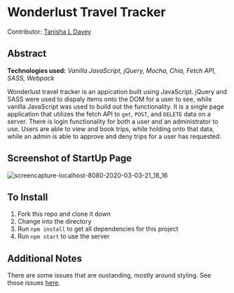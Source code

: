 # Wonderlust Travel Tracker
Contributor: [Tanisha L Davey](https://github.com/tanishalatoya)

## Abstract
**Technologies used:** _Vanilla JavaScript, jQuery, Mocha, Chia, Fetch API, SASS, Webpack_

Wonderlust travel tracker is an appication built using JavaScript. jQuery and SASS were used to dispaly items onto the DOM for a user to see, while vanilla JavaScript was used to build out the functionality. It is a single page application that utilizes the fetch API to `get`, `POST`, and `DELETE` data on a server. There is login functionality for both a user and an administrator to use. Users are able to view and book trips, while holding onto that data, while an admin is able to approve and deny trips for a user has requested.

## Screenshot of StartUp Page

![screencapture-localhost-8080-2020-03-03-21_18_16](https://user-images.githubusercontent.com/41553045/75844974-f37fbf80-5d94-11ea-8528-dfc86c98475d.png)

## To Install
1. Fork this repo and clone it down
1. Change into the directory
1. Run `npm install` to get all dependencies for this project
1. Run `npm start` to use the server

## Additional Notes
There are some issues that are oustanding, mostly around styling. See those issues [here](https://github.com/tanishalatoya/wonderlust-travel-tracker/issues). 

